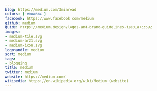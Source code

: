 ```yaml
---
blog: https://medium.com/3minread
colors: ['#00AB6C']
facebook: https://www.facebook.com/medium
github: medium
guide: https://medium.design/logos-and-brand-guidelines-f1a01a733592
images:
- medium-tile.svg
- medium-ar21.svg
- medium-icon.svg
logohandle: medium
sort: medium
tags:
- blogging
title: medium
twitter: medium
website: https://medium.com/
wikipedia: https://en.wikipedia.org/wiki/Medium_(website)
---
```

